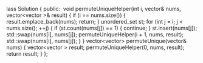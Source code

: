 lass Solution {
public:
​
void permuteUniqueHelper(int i, vector<int>& nums, vector<vector<int> >& result) {
if (i == nums.size()) { result.emplace_back(nums); return; }
unordered_set<int> st;
for (int j = i; j < nums.size(); ++j) {
if (st.count(nums[j]) == 1) { continue; }
st.insert(nums[j]);
std::swap(nums[i], nums[j]);
permuteUniqueHelper(i + 1, nums, result);
std::swap(nums[i], nums[j]);
}
}
vector<vector<int>> permuteUnique(vector<int>& nums) {
vector<vector<int> > result;
permuteUniqueHelper(0, nums, result);
return result;
}
};